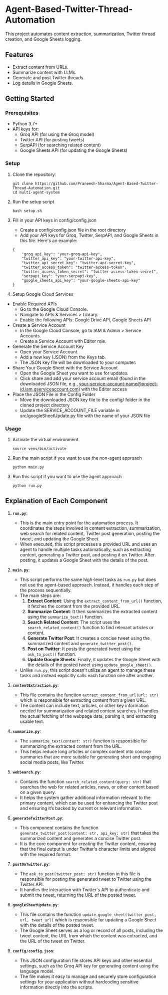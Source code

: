 # Agent-Based-Twitter-Thread-Automation
This project automates content extraction, summarization, Twitter thread creation, and Google Sheets logging.

## Features
- Extract content from URLs.
- Summarize content with LLMs.
- Generate and post Twitter threads.
- Log details in Google Sheets.

## Getting Started

### **Prerequisites**
- Python 3.7+
- API keys for:
  - Groq API (for using the Groq model)
  - Twitter API (for posting tweets)
  - SerpAPI (for searching related content)
  - Google Sheets API (for updating the Google Sheets)

### Setup
1. Clone the repository:
    ```
    git clone https://github.com/Praneesh-Sharma/Agent-Based-Twitter-Thread-Automation.git
    cd multi-agent-system
    ```
2. Run the setup script
    ```
    bash setup.sh
    ```
3. Fill in your API keys in config/config.json
   - Create a config/config.json file in the root directory
   - Add your API keys for Groq, Twitter, SerpAPI, and Google Sheets in this file. Here's an example:
    ```
    {
        "groq_api_key": "your-groq-api-key",
        "twitter_api_key": "your-twitter-api-key",
        "twitter_api_secret_key": "twitter-api-secret-key",
        "twitter_access_token": "twitter-access-token",
        "twitter_access_token_secret": "twitter-access-token-secret",
        "serpapi_key": "your-serpapi-key",
        "google_sheets_api_key": "your-google-sheets-api-key"
    }
    ```

 4. Setup Google Cloud Services
   - Enable Required APIs
      - Go to the Google Cloud Console.
      - Navigate to APIs & Services > Library.
      - Enable the following APIs: Google Drive API, Google Sheets API
   - Create a Service Account
      - In the Google Cloud Console, go to IAM & Admin > Service Accounts.
      - Create a Service Account with Editor role.
   - Generate the Service Account Key
      - Open your Service Account.
      - Add a new key (JSON) from the Keys tab.
      - The JSON key file will be downloaded to your computer.
   - Share Your Google Sheet with the Service Account
      - Open the Google Sheet you want to use for updates.
      - Click share and add your service account email (found in the downloaded JSON file, e.g., your-service-account-name@project-id.iam.gserviceaccount.com) with the Editor access
   - Place the JSON File in the Config Folder
      - Move the downloaded JSON key file to the config/ folder in the cloned project directory
      - Update the SERVICE_ACCOUNT_FILE variable in src/googleSheetUpdate.py file with the name of your JSON file

### Usage
1. Activate the virtual environment
    ```
    source venv/bin/activate
    ```
2. Run the main script if you want to use the non-agent approach
    ```
    python main.py
    ```

3. Run this script if you want to use the agent approach
    ```
    python run.py
    ```

## **Explanation of Each Component**

1. **`run.py`**:
   - This is the main entry point for the automation process. It coordinates the steps involved in content extraction, summarization, web search for related content, Twitter post generation, posting the tweet, and updating the Google Sheet.
   - When executed, this script processes a provided URL and uses an agent to handle multiple tasks automatically, such as extracting content, generating a Twitter post, and posting it on Twitter. After posting, it updates a Google Sheet with the details of the post.

2. **`main.py`**:
   - This script performs the same high-level tasks as `run.py` but does not use the agent-based approach. Instead, it handles each step of the process sequentially.
   - The main steps are:
     1. **Extract Content**: Using the `extract_content_from_url()` function, it fetches the content from the provided URL.
     2. **Summarize Content**: It then summarizes the extracted content using the `summarize_text()` function.
     3. **Search Related Content**: The script uses the `search_related_content()` function to find relevant articles or content.
     4. **Generate Twitter Post**: It creates a concise tweet using the summarized content and `generate_twitter_post()`.
     5. **Post on Twitter**: It posts the generated tweet using the `ask_to_post()` function.
     6. **Update Google Sheets**: Finally, it updates the Google Sheet with the details of the posted tweet using `update_google_sheet()`.
   - Unlike `run.py`, this script doesn’t utilize an agent to manage these tasks and instead explicitly calls each function one after another.

3. **`contentExtraction.py`**:
   - This file contains the function `extract_content_from_url(url: str)` which is responsible for extracting content from a given URL.
   - The content can include text, articles, or other key information needed for summarization and related content searches. It handles the actual fetching of the webpage data, parsing it, and extracting usable text.

4. **`summarize.py`**:
   - The `summarize_text(content: str)` function is responsible for summarizing the extracted content from the URL.
   - This helps reduce long articles or complex content into concise summaries that are more suitable for generating short and engaging social media posts, like Twitter.

5. **`webSearch.py`**:
   - Contains the function `search_related_content(query: str)` that searches the web for related articles, news, or other content based on a given query.
   - It helps the system gather additional information relevant to the primary content, which can be used for enhancing the Twitter post and ensuring it’s backed by current or relevant information.

6. **`generateTwitterPost.py`**:
   - This component contains the function `generate_twitter_post(content: str, api_key: str)` that takes the summarized content and generates a concise Twitter post.
   - It is the core component for creating the Twitter content, ensuring that the final output is under Twitter's character limits and aligned with the required format.

7. **`postOnTwitter.py`**:
   - The `ask_to_post(twitter_post: str)` function in this file is responsible for posting the generated tweet to Twitter using the Twitter API.
   - It handles the interaction with Twitter's API to authenticate and submit the tweet, returning the URL of the posted tweet.

8. **`googleSheetUpdate.py`**:
   - This file contains the function `update_google_sheet(twitter_post, url, tweet_url)` which is responsible for updating a Google Sheet with the details of the posted tweet.
   - The Google Sheet serves as a log or record of all posts, including the tweet content, the URL from which the content was extracted, and the URL of the tweet on Twitter.

9. **`config/config.json`**:
   - This JSON configuration file stores API keys and other essential settings, such as the Groq API key for generating content using the language model.
   - The file makes it easy to manage and securely store configuration settings for your application without hardcoding sensitive information directly into the scripts.
